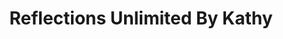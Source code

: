 ---
title: "Reflections Unlimited By Kathy"
url: /elmira/reflections-unlimited-by-kathy/
shop: beauty
---